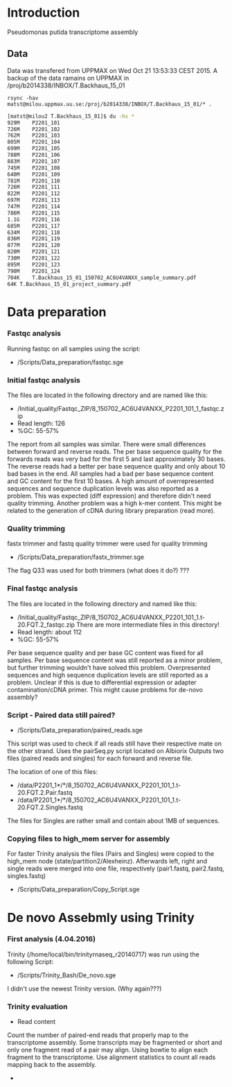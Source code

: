 # Introduction
Pseudomonas putida transcriptome assembly

## Data
Data was transfered from UPPMAX on Wed Oct 21 13:53:33 CEST 2015. A backup of the data ramains on UPPMAX in /proj/b2014338/INBOX/T.Backhaus_15_01

`rsync -hav matst@milou.uppmax.uu.se:/proj/b2014338/INBOX/T.Backhaus_15_01/* .`

```bash
[matst@milou2 T.Backhaus_15_01]$ du -hs *
929M	P2201_101
726M	P2201_102
762M	P2201_103
805M	P2201_104
699M	P2201_105
788M	P2201_106
883M	P2201_107
745M	P2201_108
640M	P2201_109
781M	P2201_110
726M	P2201_111
822M	P2201_112
697M	P2201_113
747M	P2201_114
786M	P2201_115
1.1G	P2201_116
685M	P2201_117
634M	P2201_118
836M	P2201_119
877M	P2201_120
820M	P2201_121
730M	P2201_122
895M	P2201_123
790M	P2201_124
704K	T.Backhaus_15_01_150702_AC6U4VANXX_sample_summary.pdf
64K	T.Backhaus_15_01_project_summary.pdf
```

# Data preparation

### Fastqc analysis
Running fastqc on all samples using the script:
* /Scripts/Data_preparation/fastqc.sge

### Initial fastqc analysis
The files are located in the following directory and are named like this:
* /Initial_quality/Fastqc_ZIP/8_150702_AC6U4VANXX_P2201_101_1_fastqc.zip
* Read length: 126
* %GC: 55-57%

The report from all samples was similar. There were small differences between forward and reverse reads.
The per base sequence quality for the forwards reads was very bad for the first 5 and last approximately 30 bases.
The reverse reads had a better per base sequence quality and only about 10 bad bases in	the end.
All samples had a bad per base sequence	content	and GC content for the first 10 bases.
A high amount of overrepresented sequences and sequence duplication levels was also reported as a problem. This was expected (diff expression) and therefore didn't need quality trimming.
Another problem was a high k-mer content. This might be related to the generation of cDNA during library preparation (read more).

### Quality trimming
fastx trimmer and fastq quality trimmer were used for quality trimming
* /Scripts/Data_preparation/fastx_trimmer.sge

The flag Q33 was used for both trimmers (what does it do?)
???

### Final fastqc analysis
The files are located in the following directory and named like this:
* /Initial_quality/Fastqc_ZIP/8_150702_AC6U4VANXX_P2201_101_1.t-20.FQT.2_fastqc.zip
There are more intermediate files in this directory!
* Read length: about 112
* %GC: 55-57%

Per base sequence quality and per base GC content was fixed for all samples. Per base sequence content was still reported as a minor problem, but further trimming wouldn't have solved this problem.
Overpresented sequences and high sequence duplication levels are still reported as a problem. Unclear if this is due to differential expression or adapter contamination/cDNA primer. This might cause problems for de-novo assembly?

### Script - Paired data still paired?
* /Scripts/Data_preparation/paired_reads.sge 

This script was used to check if all reads still have their respective mate on the other strand. 
Uses the pairSeq.py script located on Albiorix
Outputs two files (paired reads and singles) for each forward and reverse file. 

The location of one of this files:
* /data/P2201_1*/*/8_150702_AC6U4VANXX_P2201_101_1.t-20.FQT.2.Pair.fastq
* /data/P2201_1*/*/8_150702_AC6U4VANXX_P2201_101_1.t-20.FQT.2.Singles.fastq

The files for Singles are rather small and contain about 1MB of sequences. 

### Copying files to high_mem server for assembly
For faster Trinity analysis the files (Pairs and Singles) were copied to the high_mem node (state/partition2/Alexheinz). Afterwards left, right and single reads were merged into one file, respectively (pair1.fastq, pair2.fastq, singles.fastq)
* /Scripts/Data_preparation/Copy_Script.sge

# De novo Assebmly using Trinity

### First analysis (4.04.2016)
Trinity (/home/local/bin/trinityrnaseq_r20140717) was run using the following Script:
* /Scripts/Trinity_Bash/De_novo.sge

I didn't use the newest Trinity version. (Why again???)

### Trinity evaluation

* Read content

Count the number of paired-end reads that properly map to the transcriptome assembly.
Some transcripts may be fragmented or short and only one fragment read of a pair may align.
Using bowtie to	align each fragment to the transcriptome.
Use alignment statistics to count all reads mapping back to the assembly.




*     
